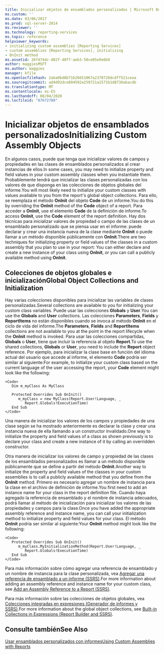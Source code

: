 ```yaml
---
title: Inicializar objetos de ensamblados personalizados | Microsoft Docs
ms.custom: ''
ms.date: 03/06/2017
ms.prod: sql-server-2014
ms.reviewer: ''
ms.technology: reporting-services
ms.topic: reference
helpviewer_keywords:
- initializing custom assemblies [Reporting Services]
- custom assemblies [Reporting Services], initializing
- OnInit method
ms.assetid: 26fd74dc-d02f-40f7-aeb3-50ce05e9e6b9
author: maggiesMSFT
ms.author: maggies
manager: kfile
ms.openlocfilehash: 2aba0bd8b71b26651067a2370728dcdff521ceaa
ms.sourcegitcommit: ad4d92dce894592a259721a1571b1d8736abacdb
ms.translationtype: MT
ms.contentlocale: es-ES
ms.lasthandoff: 08/04/2020
ms.locfileid: "87672788"
---
```

# <a name="initializing-custom-assembly-objects"></a><span data-ttu-id="b2387-102">Inicializar objetos de ensamblados personalizados</span><span class="sxs-lookup"><span data-stu-id="b2387-102">Initializing Custom Assembly Objects</span></span>
  <span data-ttu-id="b2387-103">En algunos casos, puede que tenga que inicializar valores de campos y propiedades en las clases de ensamblados personalizados al crear instancias de ellos.</span><span class="sxs-lookup"><span data-stu-id="b2387-103">In some cases, you may need to initialize property and field values in your custom assembly classes when you instantiate them.</span></span> <span data-ttu-id="b2387-104">Probablemente tendrá que inicializar las clases personalizadas con los valores de que disponga en las colecciones de objetos globales del informe.</span><span class="sxs-lookup"><span data-stu-id="b2387-104">You will most likely need to initialize your custom classes with values available to you from the report's global object collections.</span></span> <span data-ttu-id="b2387-105">Para ello, se reemplaza el método **OnInit** del objeto **Code** de un informe.</span><span class="sxs-lookup"><span data-stu-id="b2387-105">You do this by overriding the **OnInit** method of the **Code** object of a report.</span></span> <span data-ttu-id="b2387-106">Para acceder a **OnInit**, use el elemento **Code** de la definición de informe.</span><span class="sxs-lookup"><span data-stu-id="b2387-106">To access **OnInit**, use the **Code** element of the report definition.</span></span> <span data-ttu-id="b2387-107">Hay dos técnicas para inicializar valores de propiedad o campo de las clases de un ensamblado personalizado que se piensa usar en el informe: puede declarar y crear una instancia nueva de la clase mediante **OnInit** o puede llamar a un método disponible públicamente con **OnInit**.</span><span class="sxs-lookup"><span data-stu-id="b2387-107">There are two techniques for initializing property or field values of the classes in a custom assembly that you plan to use in your report: You can either declare and create a new instance of your class using **OnInit**, or you can call a publicly available method using **OnInit**.</span></span>  
  
## <a name="global-object-collections-and-initialization"></a><span data-ttu-id="b2387-108">Colecciones de objetos globales e inicialización</span><span class="sxs-lookup"><span data-stu-id="b2387-108">Global Object Collections and Initialization</span></span>  
 <span data-ttu-id="b2387-109">Hay varias colecciones disponibles para inicializar las variables de clases personalizadas.</span><span class="sxs-lookup"><span data-stu-id="b2387-109">Several collections are available to you for initializing your custom class variables.</span></span> <span data-ttu-id="b2387-110">Puede usar las colecciones **Globals** y **User**.</span><span class="sxs-lookup"><span data-stu-id="b2387-110">You can use the **Globals** and **User** collections.</span></span> <span data-ttu-id="b2387-111">Las colecciones **Parameters**, **Fields** y **ReportItems** no están disponibles cuando se invoca al método **OnInit** en el ciclo de vida del informe.</span><span class="sxs-lookup"><span data-stu-id="b2387-111">The **Parameters**, **Fields** and **ReportItems** collections are not available to you at the point in the report lifecycle when the **OnInit** method is invoked.</span></span> <span data-ttu-id="b2387-112">Para usar las colecciones compartidas, **Globals** o **User**, tiene que incluir la referencia al objeto **Report**.</span><span class="sxs-lookup"><span data-stu-id="b2387-112">To use the shared collections, **Globals** or **User**, you need to include the **Report** object reference.</span></span> <span data-ttu-id="b2387-113">Por ejemplo, para inicializar la clase base en función del idioma actual del usuario que accede al informe, el elemento **Code** podría ser similar al siguiente:</span><span class="sxs-lookup"><span data-stu-id="b2387-113">For example, to initialize your custom class based on the current language of the user accessing the report, your **Code** element might look like the following:</span></span>  
  
```  
<Code>  
   Dim m_myClass As MyClass  
  
   Protected Overrides Sub OnInit()  
      m_myClass = new MyClass(Report.User!Language, _  
         Report.Globals!ExecutionTime)  
   End Sub  
</Code>  
```  
  
 <span data-ttu-id="b2387-114">Una manera de inicializar los valores de los campos y propiedades de una clase según se ha mostrado anteriormente es declarar la clase y crear una instancia nueva de ella llamando a un constructor invalidado.</span><span class="sxs-lookup"><span data-stu-id="b2387-114">One way to initialize the property and field values of a class as shown previously is to declare your class and create a new instance of it by calling an overridden constructor.</span></span>  
  
 <span data-ttu-id="b2387-115">Otra manera de inicializar los valores de campo y propiedad de las clases de los ensamblados personalizados es llamar a un método disponible públicamente que se define a partir del método **OnInit**.</span><span class="sxs-lookup"><span data-stu-id="b2387-115">Another way to initialize the property and field values of the classes in your custom assemblies is to call a publicly available method that you define from the **OnInit** method.</span></span> <span data-ttu-id="b2387-116">Primero es necesario agregar un nombre de instancia para la clase en el archivo de definición de informe.</span><span class="sxs-lookup"><span data-stu-id="b2387-116">You first need to add an instance name for your class in the report definition file.</span></span> <span data-ttu-id="b2387-117">Cuando haya agregado la referencia de ensamblado y el nombre de instancia adecuados, podrá llamar al método de inicialización para inicializar los valores de las propiedades y campos para la clase.</span><span class="sxs-lookup"><span data-stu-id="b2387-117">Once you have added the appropriate assembly reference and instance name, you can call your initialization method to initialize property and field values for your class.</span></span> <span data-ttu-id="b2387-118">El método **OnInit** podría ser similar al siguiente:</span><span class="sxs-lookup"><span data-stu-id="b2387-118">Your **OnInit** method might look like the following:</span></span>  
  
```  
<Code>  
   Protected Overrides Sub OnInit()  
      m_myClass.MyInitializationMethod(Report.User!Language, _  
         Report.Globals!ExecutionTime)  
   End Sub  
</Code>  
```  
  
 <span data-ttu-id="b2387-119">Para más información sobre cómo agregar una referencia de ensamblado y un nombre de instancia para la clase personalizada, vea [Agregar una referencia de ensamblado a un informe &#40;SSRS&#41;](../report-design/add-an-assembly-reference-to-a-report-ssrs.md).</span><span class="sxs-lookup"><span data-stu-id="b2387-119">For more information about adding an assembly reference and instance name for your custom class, see [Add an Assembly Reference to a Report &#40;SSRS&#41;](../report-design/add-an-assembly-reference-to-a-report-ssrs.md).</span></span>  
  
 <span data-ttu-id="b2387-120">Para más información sobre las colecciones de objetos globales, vea [Colecciones integradas en expresiones &#40;Generador de informes y SSRS&#41;](../report-design/built-in-collections-in-expressions-report-builder.md).</span><span class="sxs-lookup"><span data-stu-id="b2387-120">For more information about the global object collections, see [Built-in Collections in Expressions &#40;Report Builder and SSRS&#41;](../report-design/built-in-collections-in-expressions-report-builder.md).</span></span>  
  
## <a name="see-also"></a><span data-ttu-id="b2387-121">Consulte también</span><span class="sxs-lookup"><span data-stu-id="b2387-121">See Also</span></span>  
 [<span data-ttu-id="b2387-122">Usar ensamblados personalizados con informes</span><span class="sxs-lookup"><span data-stu-id="b2387-122">Using Custom Assemblies with Reports</span></span>](using-custom-assemblies-with-reports.md)  
  
  
